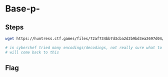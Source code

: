 # Base-p-

## Steps

```bash
wget https://huntress.ctf.games/files/72af734bb7d3cba2d2b9bd3ea2697d04/based.txt

# in cyberchef tried many encodings/decodings, not really sure what to do next
# will come back to this
```

## Flag

```

```
